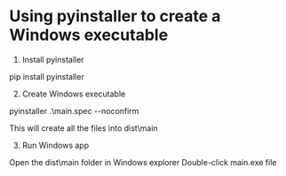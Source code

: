 # Using pyinstaller to create a Windows executable

1. Install pyinstaller

pip install pyinstaller

2. Create Windows executable

pyinstaller .\main.spec --noconfirm

This will create all the files into dist\main

3. Run Windows app

Open the dist\main folder in Windows explorer
Double-click main.exe file
